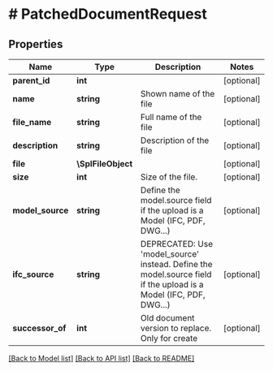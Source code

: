 # # PatchedDocumentRequest

## Properties

Name | Type | Description | Notes
------------ | ------------- | ------------- | -------------
**parent_id** | **int** |  | [optional]
**name** | **string** | Shown name of the file | [optional]
**file_name** | **string** | Full name of the file | [optional]
**description** | **string** | Description of the file | [optional]
**file** | **\SplFileObject** |  | [optional]
**size** | **int** | Size of the file. | [optional]
**model_source** | **string** | Define the model.source field if the upload is a Model (IFC, PDF, DWG...) | [optional]
**ifc_source** | **string** | DEPRECATED: Use &#39;model_source&#39; instead. Define the model.source field if the upload is a Model (IFC, PDF, DWG...) | [optional]
**successor_of** | **int** | Old document version to replace. Only for create | [optional]

[[Back to Model list]](../../README.md#models) [[Back to API list]](../../README.md#endpoints) [[Back to README]](../../README.md)
